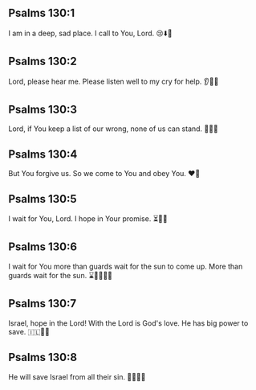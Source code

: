 ## Psalms 130:1
I am in a deep, sad place. I call to You, Lord. 😢⬇️🙏
## Psalms 130:2
Lord, please hear me. Please listen well to my cry for help. 👂🙏😭
## Psalms 130:3
Lord, if You keep a list of our wrong, none of us can stand. 📝🚫😟
## Psalms 130:4
But You forgive us. So we come to You and obey You. ❤️🙏
## Psalms 130:5
I wait for You, Lord. I hope in Your promise. ⏳🙏📖
## Psalms 130:6
I wait for You more than guards wait for the sun to come up. More than guards wait for the sun. ⌛👮‍♂️🌅🌅
## Psalms 130:7
Israel, hope in the Lord! With the Lord is God's love. He has big power to save. 🇮🇱💖💪
## Psalms 130:8
He will save Israel from all their sin. 🛟🇮🇱✅
